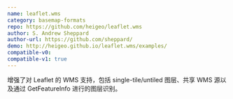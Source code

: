 ```yaml
---
name: leaflet.wms
category: basemap-formats
repo: https://github.com/heigeo/leaflet.wms
author: S. Andrew Sheppard
author-url: https://github.com/sheppard/
demo: http://heigeo.github.io/leaflet.wms/examples/
compatible-v0:
compatible-v1: true
---
```


增强了对 Leaflet 的 WMS 支持，包括 single-tile/untiled 图层、共享 WMS 源以及通过 GetFeatureInfo 进行的图层识别。
